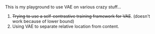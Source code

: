 This is my playground to use VAE on various crazy stuff...

1. ~~Trying to use a self-contrastive training framework for VAE~~. (doesn't work because of lower bound)
2. Using VAE to separate relative location from content.
